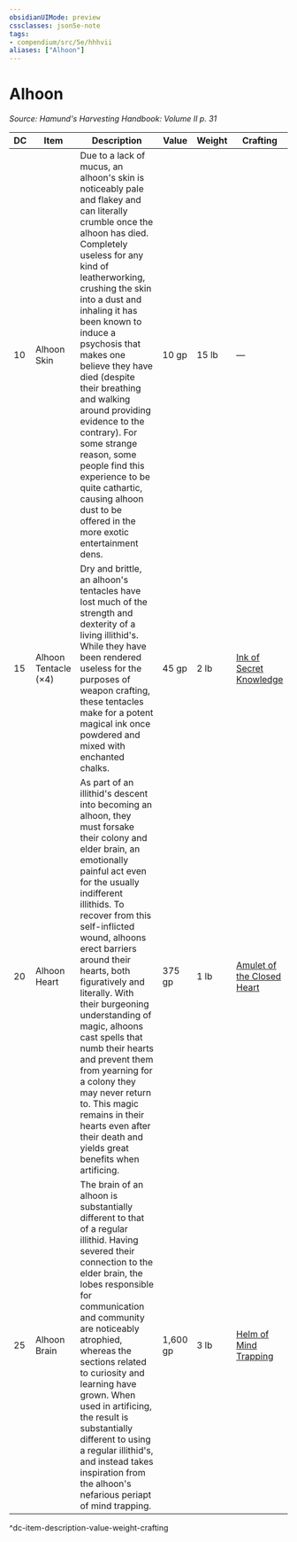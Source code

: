```yaml
---
obsidianUIMode: preview
cssclasses: json5e-note
tags:
- compendium/src/5e/hhhvii
aliases: ["Alhoon"]
---
```

# Alhoon
*Source: Hamund's Harvesting Handbook: Volume II p. 31* 

| DC | Item | Description | Value | Weight | Crafting |
|----|------|-------------|-------|--------|----------|
| 10 | Alhoon Skin | Due to a lack of mucus, an alhoon's skin is noticeably pale and flakey and can literally crumble once the alhoon has died. Completely useless for any kind of leatherworking, crushing the skin into a dust and inhaling it has been known to induce a psychosis that makes one believe they have died (despite their breathing and walking around providing evidence to the contrary). For some strange reason, some people find this experience to be quite cathartic, causing alhoon dust to be offered in the more exotic entertainment dens. | 10 gp | 15 lb | — |
| 15 | Alhoon Tentacle (×4) | Dry and brittle, an alhoon's tentacles have lost much of the strength and dexterity of a living illithid's. While they have been rendered useless for the purposes of weapon crafting, these tentacles make for a potent magical ink once powdered and mixed with enchanted chalks. | 45 gp | 2 lb | [Ink of Secret Knowledge](compendium/items/ink-of-secret-knowledge-hhhvii.md) |
| 20 | Alhoon Heart | As part of an illithid's descent into becoming an alhoon, they must forsake their colony and elder brain, an emotionally painful act even for the usually indifferent illithids. To recover from this self-inflicted wound, alhoons erect barriers around their hearts, both figuratively and literally. With their burgeoning understanding of magic, alhoons cast spells that numb their hearts and prevent them from yearning for a colony they may never return to. This magic remains in their hearts even after their death and yields great benefits when artificing. | 375 gp | 1 lb | [Amulet of the Closed Heart](compendium/items/amulet-of-the-closed-heart-hhhvii.md) |
| 25 | Alhoon Brain | The brain of an alhoon is substantially different to that of a regular illithid. Having severed their connection to the elder brain, the lobes responsible for communication and community are noticeably atrophied, whereas the sections related to curiosity and learning have grown. When used in artificing, the result is substantially different to using a regular illithid's, and instead takes inspiration from the alhoon's nefarious periapt of mind trapping. | 1,600 gp | 3 lb | [Helm of Mind Trapping](compendium/items/helm-of-mind-trapping-hhhvii.md) |
^dc-item-description-value-weight-crafting